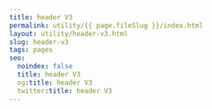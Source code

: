 ```yaml
---
title: header V3
permalink: utility/{{ page.fileSlug }}/index.html
layout: utility/header-v3.html
slug: header-v3
tags: pages
seo:
  noindex: false
  title: header V3
  og:title: header V3
  twitter:title: header V3
---
```



